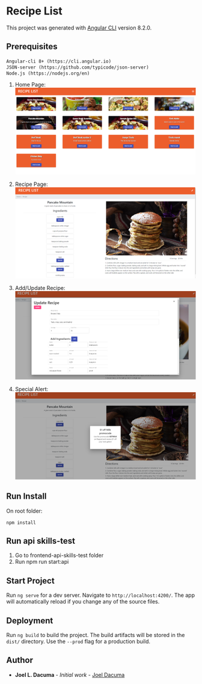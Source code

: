# Recipe List

This project was generated with [Angular CLI](https://github.com/angular/angular-cli) version 8.2.0.

## Prerequisites

```
Angular-cli 8+ (https://cli.angular.io)
JSON-server (https://github.com/typicode/json-server)
Node.js (https://nodejs.org/en)
```
1. Home Page:
![HOMEPAGE](https://github.com/joeldacuma/crescendo-test/blob/master/github-images/home_page.PNG)

2. Recipe Page:
![RECIPEPAGE](https://github.com/joeldacuma/crescendo-test/blob/master/github-images/recipe_page.PNG)

3. Add/Update Recipe:
![MODALPAGE](https://github.com/joeldacuma/crescendo-test/blob/master/github-images/modal_page.PNG)

4. Special Alert:
![SPECIALMODAL](https://github.com/joeldacuma/crescendo-test/blob/master/github-images/special_page.PNG)

## Run Install

On root folder:

```
npm install
```

## Run api skills-test
1. Go to frontend-api-skills-test folder
2. Run npm run start:api

## Start Project

Run `ng serve` for a dev server. Navigate to `http://localhost:4200/`. The app will automatically reload if you change any of the source files.

## Deployment

Run `ng build` to build the project. The build artifacts will be stored in the `dist/` directory. Use the `--prod` flag for a production build.

## Author

* **Joel L. Dacuma** - *Initial work* - [Joel Dacuma](https://github.com/joeldacuma)

